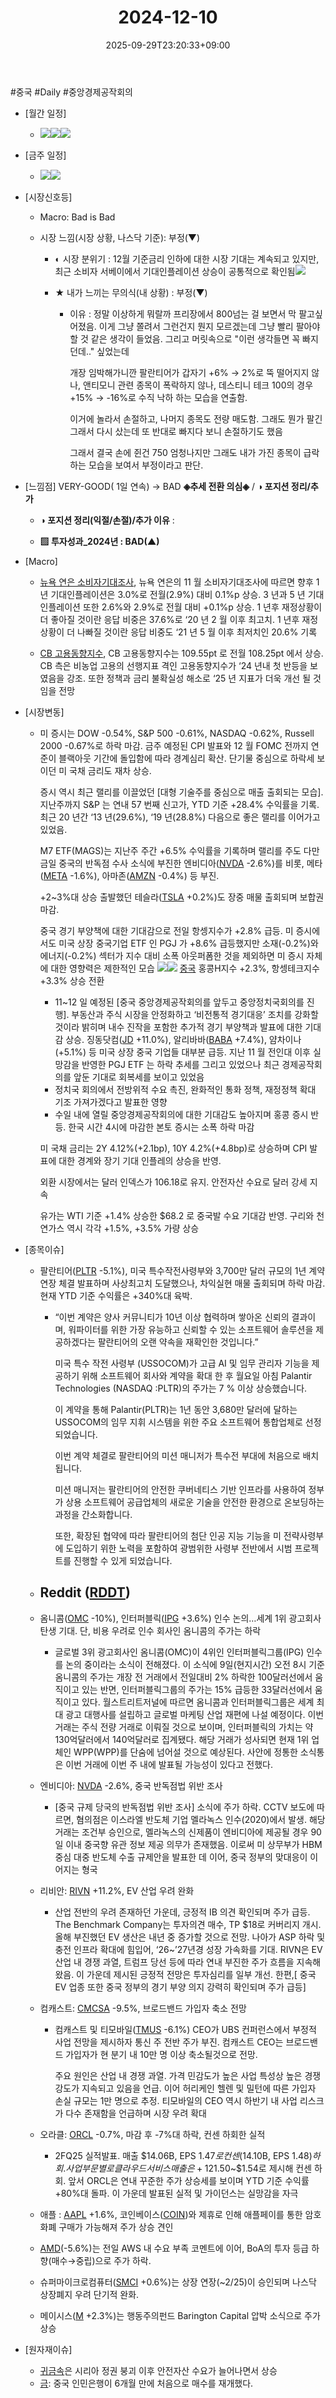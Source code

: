 ﻿---
title: "2024-12-10"
date: 2025-09-29T23:20:33+09:00
lastmod: 2025-10-02T20:04:55+09:00
type: docs
sidebar:
  open: true
weight: 7
---
<div style="display:none">
  <meta property="article:published_time" content="2025-09-29T14:20:33Z" />
  <meta property="article:modified_time" content="2025-10-02T11:04:55Z" />
</div>
#중국 #Daily #중앙경제공작회의

- [월간 일정]
	- ![](Pasted%20image%2020241209153827.png)![](Pasted%20image%2020241206222239.png)![](Pasted%20image%2020241126145732.png)

- [금주 일정]
	- ![](Pasted%20image%2020241206222221.png)![](Pasted%20image%2020241206222154.png)

- [시장신호등]
	- Macro: Bad is Bad 
	  
	- 시장 느낌(시장 상황, 나스닥 기준): 부정(▼)
	  
		- ◐ 시장 분위기 : 12월 기준금리 인하에 대한 시장 기대는 계속되고 있지만, 최근 소비자 서베이에서 기대인플레이션 상승이 공통적으로 확인됨![](Pasted%20image%2020241210111338.png)
		  
		- ★ 내가 느끼는 무의식(내 상황) : 부정(▼)
			- 이유 : 정말 이상하게 뭐랄까 프리장에서 800넘는 걸 보면서 막 팔고싶어졌음. 이게 그냥 쫄려서 그런건지 뭔지 모르겠는데 그냥 빨리 팔아야 할 것 같은 생각이 들었음. 그리고 머릿속으로 "이런 생각들면 꼭 빠지던데.." 싶었는데
			  
			  개장 임박해가니깐 팔란티어가 갑자기 +6% → 2%로 뚝 떨어지지 않나, 앤티모니 관련 종목이 폭락하지 않나, 데스티니 테크 100의 경우 +15% → -16%로 수직 낙하 하는 모습을 연출함. 
			  
			  이거에 놀라서 손절하고, 나머지 종목도 전량 매도함. 그래도 뭔가 팔긴 그래서 다시 샀는데 또 반대로 빠지다 보니 손절하기도 했음
			  
			  그래서 결국 손에 쥔건  750 엄청나지만 그래도 내가 가진 종목이 급락하는 모습을 보여서 부정이라고 판단.

- [느낌점] VERY-GOOD( 1일 연속) → BAD  **◈추세 전환 의심◈** / **◑ 포지션 정리/추가**
  
	- **◑ 포지션 정리(익절/손절)/추가 이유** : 
	  
	- **▨ 투자성과_2024년 :  BAD(▲)**

- [Macro]
	- [뉴욕 연은 소비자기대조사](/industry-study/뉴욕-연은-소비자기대조사/), 뉴욕 연은의 11 월 소비자기대조사에 따르면 향후 1 년 기대인플레이션은 3.0%로 전월(2.9%) 대비 0.1%p 상승. 3 년과 5 년 기대 인플레이션 또한 2.6%와 2.9%로 전월 대비 +0.1%p 상승. 1 년후 재정상황이 더 좋아질 것이란 응답 비중은 37.6%로 ‘20 년 2 월 이후 최고치. 1 년후 재정 상황이 더 나빠질 것이란 응답 비중도 ‘21 년 5 월 이후 최저치인 20.6% 기록
	  
	- [CB 고용동향지수](/industry-study/cb-고용동향지수/), CB 고용동향지수는 109.55pt 로 전월 108.25pt 에서 상승. CB 측은 비농업 고용의 선행지표 격인 고용동향지수가 ‘24 년내 첫 반등을 보였음을 강조. 또한 정책과 금리 불확실성 해소로 ‘25 년 지표가 더욱 개선 될 것임을 전망

- [시장변동]
	- 미 증시는 DOW -0.54%, S&P 500 -0.61%, NASDAQ -0.62%, Russell 2000 -0.67%로 하락 마감. 금주 예정된 CPI 발표와 12 월 FOMC 전까지 연준이 블랙아웃 기간에 돌입함에 따라 경계심리 확산. 단기물 중심으로 하락세 보이던 미 국채 금리도 재차 상승.
	  
	  증시 역시 최근 랠리를 이끌었던 [대형 기술주를 중심으로 매출 출회되는 모습]. 지난주까지 S&P 는 연내 57 번째 신고가, YTD 기준 +28.4% 수익률을 기록. 최근 20 년간 ‘13 년(29.6%), ‘19 년(28.8%) 다음으로 좋은 랠리를 이어가고 있었음. 
	  
	  M7 ETF(MAGS)는 지난주 주간 +6.5% 수익률을 기록하며 랠리를 주도 다만 금일 중국의 반독점 수사 소식에 부진한 엔비디아([NVDA](/company-analysis/nvda/) -2.6%)를 비롯, 메타([META](/company-analysis/meta/) -1.6%), 아마존([AMZN](/company-analysis/amzn/) -0.4%) 등 부진. 
	  
	  +2~3%대 상승 출발했던 테슬라([TSLA](/company-analysis/tsla/) +0.2%)도 장중 매물 출회되며 보합권 마감. 
	  
	  중국 경기 부양책에 대한 기대감으로 전일 항셍지수가 +2.8% 급등. 미 증시에서도 미국 상장 중국기업 ETF 인 PGJ 가 +8.6% 급등했지만 소재(-0.2%)와 에너지(-0.2%) 섹터가 지수 대비 소폭 아웃퍼폼한 것을 제외하면 미 증시 자체에 대한 영향력은 제한적인 모습
	  ![](Pasted%20image%2020241210110155.png)![](Pasted%20image%2020241210110144.png)
	  [중국](/industry-study/4국가중국/) 홍콩H지수 +2.3%, 항셍테크지수 +3.3% 상승 전환
		- 11~12 일 예정된 [중국 중앙경제공작회의를 앞두고 중앙정치국회의를 진행]. 부동산과 주식 시장을 안정화하고 ‘비전통적 경기대응’ 조치를 강화할 것이라 밝히며 내수 진작을 포함한 추가적 경기 부양책과 발표에 대한 기대감 상승. 징동닷컴([JD](/company-analysis/jd/) +11.0%), 알리바바([BABA](/company-analysis/baba/) +7.4%), 얌차이나(+5.1%) 등 미국 상장 중국 기업들 대부분 급등. 지난 11 월 전인대 이후 실망감을 반영한 PGJ ETF 는 하락 추세를 그리고 있었으나 최근 경제공작회의를 앞둔 기대로 회복세를 보이고 있었음
		- 정치국 회의에서 전방위적 수요 촉진, 완화적인 통화 정책, 재정정책 확대 기조 가져가겠다고 발표한 영향
		- 수일 내에 열릴 중앙경제공작회의에 대한 기대감도 높아지며 홍콩 증시 반등. 한국 시간 4시에 마감한 본토 증시는 소폭 하락 마감
	  
	  미 국채 금리는 2Y 4.12%(+2.1bp), 10Y 4.2%(+4.8bp)로 상승하며 CPI 발표에 대한 경계와 장기 기대 인플레의 상승을 반영.
	  
	  외환 시장에서는 달러 인덱스가 106.18로 유지. 안전자산 수요로 달러 강세 지속
	  
	  유가는 WTI 기준 +1.4% 상승한 $68.2 로 중국발 수요 기대감 반영. 구리와 천연가스 역시 각각 +1.5%, +3.5% 가량 상승

- [종목이슈]
	- 팔란티어([PLTR](/company-analysis/pltr/) -5.1%), 미국 특수작전사령부와 3,700만 달러 규모의 1년 계약 연장 체결 발표하며 사상최고치 도달했으나, 차익실현 매물 출회되며 하락 마감. 현재 YTD 기준 수익률은 +340%대 육박.
		- “이번 계약은 양사 커뮤니티가 10년 이상 협력하며 쌓아온 신뢰의 결과이며, 워파이터를 위한 가장 유능하고 신뢰할 수 있는 소프트웨어 솔루션을 제공하겠다는 팔란티어의 오랜 약속을 재확인한 것입니다.”
		  
		  미국 특수 작전 사령부 (USSOCOM)가 고급 AI 및 임무 관리자 기능을 제공하기 위해 소프트웨어 회사와 계약을 확대 한 후 월요일 아침 Palantir Technologies (NASDAQ :PLTR)의 주가는 7 % 이상 상승했습니다.
		  
		  이 계약을 통해 Palantir(PLTR)는 1년 동안 3,680만 달러에 달하는 USSOCOM의 임무 지휘 시스템을 위한 주요 소프트웨어 통합업체로 선정되었습니다.
		  
		  이번 계약 체결로 팔란티어의 미션 매니저가 특수전 부대에 처음으로 배치됩니다. 
		  
		  미션 매니저는 팔란티어의 안전한 쿠버네티스 기반 인프라를 사용하여 정부가 상용 소프트웨어 공급업체의 새로운 기술을 안전한 환경으로 온보딩하는 과정을 간소화합니다.
		  
		  또한, 확장된 협약에 따라 팔란티어의 첨단 인공 지능 기능을 미 전략사령부에 도입하기 위한 노력을 포함하여 광범위한 사령부 전반에서 시범 프로젝트를 진행할 수 있게 되었습니다.
	
	- Reddit ([RDDT](/company-analysis/rddt/))  
		- 

	- 옴니콤([OMC](/company-analysis/omc/) -10%), 인터퍼블릭([IPG](/company-analysis/ipg/) +3.6%) 인수 논의…세계 1위 광고회사 탄생 기대. 단, 비용 우려로 인수 회사인 옴니콤의 주가는 하락
		- 글로벌 3위 광고회사인 옴니콤(OMC)이 4위인 인터퍼블릭그룹(IPG) 인수를 논의 중이라는 소식이 전해졌다.   이 소식에 9일(현지시간) 오전 8시 기준 옴니콤의 주가는 개장 전 거래에서 전일대비 2% 하락한 100달러선에서 움직이고 있는 반면, 인터퍼블릭그룹의 주가는 15% 급등한 33달러선에서 움직이고 있다.   월스트리트저널에 따르면 옴니콤과 인터퍼블릭그룹은 세계 최대 광고 대행사를 설립하고 글로벌 마케팅 산업 재편에 나설 예정이다.   이번 거래는 주식 전량 거래로 이뤄질 것으로 보이며, 인터퍼블릭의 가치는 약 130억달러에서 140억달러로 집계됐다.   해당 거래가 성사되면 현재 1위 업체인 WPP(WPP)를 단숨에 넘어설 것으로 예상된다.   사안에 정통한 소식통은 이번 거래에 이번 주 내에 발표될 가능성이 있다고 전했다.     
		  
	- 엔비디아: [NVDA](/company-analysis/nvda/) -2.6%, 중국 반독점법 위반 조사
		- [중국 규제 당국의 반독점법 위반 조사] 소식에 주가 하락. CCTV 보도에 따르면, 혐의점은 이스라엘 반도체 기업 멜라녹스 인수(2020)에서 발생. 해당 거래는 조건부 승인으로, 멜라녹스의 신제품이 엔비디아에 제공될 경우 90일 이내 중국향 유관 정보 제공 의무가 존재했음. 이로써 미 상무부가 HBM 중심 대중 반도체 수출 규제안을 발표한 데 이어, 중국 정부의 맞대응이 이어지는 형국
		  
	- 리비안: [RIVN](/company-analysis/rivn/) +11.2%, EV 산업 우려 완화
		- 산업 전반의 우려 존재하던 가운데, 긍정적 IB 의견 확인되며 주가 급등. The Benchmark Company는 투자의견 매수, TP $18로 커버리지 개시. 올해 부진했던 EV 생산은 내년 중 증가할 것으로 전망. 나아가 ASP 하락 및 충전 인프라 확대에 힘입어, ‘26~’27년경 성장 가속화를 기대. RIVN은 EV 산업 내 경쟁 과열, 트럼프 당선 등에 따라 연내 부진한 주가 흐름을 지속해왔음. 이 가운데 제시된 긍정적 전망은 투자심리를 일부 개선. 한편,[ 중국 EV 업종 또한 중국 정부의 경기 부양 의지 강력히 확인되며 주가 급등]
		  
	- 컴캐스트: [CMCSA](/company-analysis/cmcsa/) -9.5%, 브로드밴드 가입자 축소 전망
		- 컴캐스트 및 티모바일([TMUS](/company-analysis/tmus/) -6.1%) CEO가 UBS 컨퍼런스에서 부정적 사업 전망을 제시하자 통신 주 전반 주가 부진. 컴캐스트 CEO는 브로드밴드 가입자가 현 분기 내 10만 명 이상 축소될것으로 전망. 
		  
		  주요 원인은 산업 내 경쟁 과열. 가격 민감도가 높은 사업 특성상 높은 경쟁 강도가 지속되고 있음을 언급. 이어 허리케인 헬렌 및 밀턴에 따른 가입자 손실 규모는 1만 명으로 추정. 티모바일의 CEO 역시 하반기 내 사업 리스크가 다수 존재함을 언급하며 시장 우려 확대
		  
	- 오라클: [ORCL](/company-analysis/orcl/) -0.7%, 마감 후 -7%대 하락, 컨센 하회한 실적
		- 2FQ25 실적발표. 매출 $14.06B, EPS $1.47로 컨센($14.10B, EPS $1.48) 하회. 사업 부문 별로 클라우드 서비스 매출은 +12%YoY 증가, 클라우드 인프라 매출은 +52%YoY 상승 했으나 시장 기대치에 미치지 못함. 3FQ25 분기 가이던스는 매출 성장률 +7~9%YoY, EPS$1.50~$1.54로 제시해 컨센 하회. 앞서 ORCL은 연내 꾸준한 주가 상승세를 보이며 YTD 기준 수익률 +80%대 돌파. 이 가운데 발표된 실적 및 가이던스는 실망감을 자극
	- 애플 : [AAPL](/company-analysis/aapl/) +1.6%, 코인베이스([COIN](/company-analysis/coin/))와 제휴로 인해 애플페이를 통한 암호화폐 구매가 가능해져 주가 상승 견인
	   
	- [AMD](/company-analysis/amd/)(-5.6%)는 전일 AWS 내 수요 부족 코멘트에 이어, BoA의 투자 등급 하향(매수→중립)으로 주가 하락.
	  
	- 슈퍼마이크로컴퓨터([SMCI](/company-analysis/smci/) +0.6%)는 상장 연장(~2/25)이 승인되며 나스닥 상장폐지 우려 단기적 완화.
	  
	- 메이시스([M](/company-analysis/m/) +2.3%)는 행동주의펀드 Barington Capital 압박 소식으로 주가 상승

- [원자재이슈]
	- [귀금속](/industry-study/귀금속/)은 시리아 정권 붕괴 이후 안전자산 수요가 늘어나면서 상승
	- [금](/industry-study/2산업원자재-산업1비철금속-비철금속-귀금속금/): 중국 인민은행이 6개월 만에 처음으로 매수를 재개했다.
